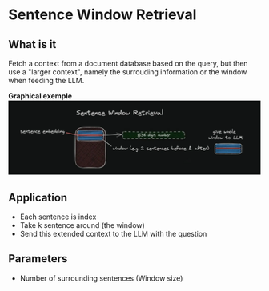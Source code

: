 # Sentence Window Retrieval

## What is it
Fetch a context from a document database based on the query, but then use a "larger context", namely the surrouding information or the window when feeding the LLM.

**Graphical exemple**
![29c9dc0af2e7536b49aeffa65c6feae0.png](29c9dc0af2e7536b49aeffa65c6feae0.png)

## Application

- Each sentence is index
- Take k sentence around (the window)
- Send this extended context to the LLM with the question

## Parameters
- Number of surrounding sentences (Window size)


